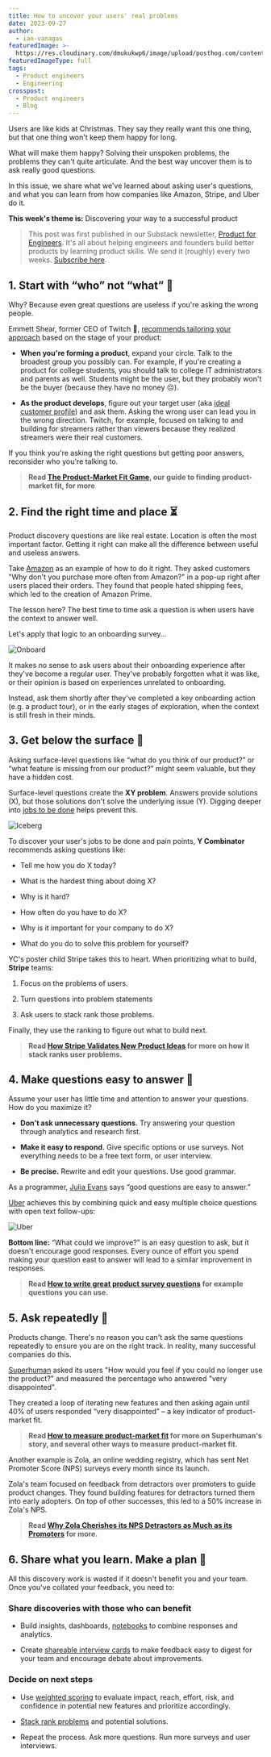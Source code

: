 ```yaml
---
title: How to uncover your users' real problems
date: 2023-09-27
author:
  - ian-vanagas
featuredImage: >-
  https://res.cloudinary.com/dmukukwp6/image/upload/posthog.com/contents/images/blog/prodhog.png
featuredImageType: full
tags:
  - Product engineers
  - Engineering
crosspost:
  - Product engineers
  - Blog
---
```


Users are like kids at Christmas. They say they really want this one thing, but that one thing won't keep them happy for long. 

What will make them happy? Solving their unspoken problems, the problems they can't quite articulate. And the best way uncover them is to ask really good questions.

In this issue, we share what we've learned about asking user's questions, and what you can learn from how companies like Amazon, Stripe, and Uber do it.

**This week's theme is:** Discovering your way to a successful product

> This post was first published in our Substack newsletter, [Product for Engineers](https://newsletter.posthog.com/). It's all about helping engineers and founders build better products by learning product skills. We send it (roughly) every two weeks. [Subscribe here](https://newsletter.posthog.com/subscribe).

## 1. Start with “who” not “what” 🙋

Why? Because even great questions are useless if you're asking the wrong people.

Emmett Shear, former CEO of Twitch 👾, [recommends tailoring your approach](https://www.ycombinator.com/library/JQ-how-to-start-a-startup-talking-to-users/) based on the stage of your product:

- **When you're forming a product**, expand your circle. Talk to the broadest group you possibly can. For example, if you're creating a product for college students, you should talk to college IT administrators and parents as well. Students might be the user, but they probably won't be the buyer (because they have no money 😔).

- **As the product develops**, figure out your target user (aka [ideal customer profile](/newsletter/ideal-customer-profile-framework)) and ask them. Asking the wrong user can lead you in the wrong direction. Twitch, for example, focused on talking to and building for streamers rather than viewers because they realized streamers were their real customers.

If you think you're asking the right questions but getting poor answers, reconsider who you're talking to.

> **Read [The Product-Market Fit Game](/blog/product-market-fit-game), our guide to finding product-market fit, for more**

## 2. Find the right time and place ⏳

Product discovery questions are like real estate. Location is often the most important factor. Getting it right can make all the difference between useful and useless answers.

Take [Amazon](https://www.eugenewei.com/blog/2018/5/21/invisible-asymptotes#:~:text=We%20had%20two,shop%20from%20Amazon) as an example of how to do it right. They asked customers "Why don't you purchase more often from Amazon?" in a pop-up right after users placed their orders. They found that people hated shipping fees, which led to the creation of Amazon Prime.

The lesson here? The best time to time ask a question is when users have the context to answer well.

Let's apply that logic to an onboarding survey…

![Onboard](https://res.cloudinary.com/dmukukwp6/image/upload/v1710055416/posthog.com/contents/images/newsletter/how-to-uncover-your-users-real-problems/onboard.jpeg)

It makes no sense to ask users about their onboarding experience after they've become a regular user. They've probably forgotten what it was like, or their opinion is based on experiences unrelated to onboarding.

Instead, ask them shortly after they've completed a key onboarding action (e.g. a product tour), or in the early stages of exploration, when the context is still fresh in their minds.

## 3. Get below the surface 🧐

Asking surface-level questions like “what do you think of our product?” or “what feature is missing from our product?” might seem valuable, but they have a hidden cost.

Surface-level questions create the **XY problem**. Answers provide solutions (X), but those solutions don't solve the underlying issue (Y). Digging deeper into [jobs to be done](https://jtbd.info/2-what-is-jobs-to-be-done-jtbd-796b82081cca) helps prevent this.

![Iceberg](https://res.cloudinary.com/dmukukwp6/image/upload/v1710055416/posthog.com/contents/images/newsletter/how-to-uncover-your-users-real-problems/ice.jpg)

To discover your user's jobs to be done and pain points, **Y Combinator** recommends asking questions like:

- Tell me how you do X today?

- What is the hardest thing about doing X?

- Why is it hard?

- How often do you have to do X?

- Why is it important for your company to do X?

- What do you do to solve this problem for yourself?

YC's poster child Stripe takes this to heart. When prioritizing what to build, **Stripe** teams:

1. Focus on the problems of users.

2. Turn questions into problem statements

3. Ask users to stack rank those problems.

Finally, they use the ranking to figure out what to build next.

> **Read [How Stripe Validates New Product Ideas](https://www.opinionx.co/blog/customer-problem-stack-ranking) for more on how it stack ranks user problems.**

## 4. Make questions easy to answer 🙌

Assume your user has little time and attention to answer your questions. How do you maximize it?

- **Don't ask unnecessary questions.** Try answering your question through analytics and research first.

- **Make it easy to respond.** Give specific options or use surveys. Not everything needs to be a free text form, or user interview.

- **Be precise.** Rewrite and edit your questions. Use good grammar.

As a programmer, [Julia Evans](https://jvns.ca/blog/good-questions/) says “good questions are easy to answer.”

[Uber](https://uber.app.box.com/s/ilxsiqy0bkfhgum8o15n6k6bqi2rqn9c) achieves this by combining quick and easy multiple choice questions with open text follow-ups:

![Uber](https://res.cloudinary.com/dmukukwp6/image/upload/v1710055416/posthog.com/contents/images/newsletter/how-to-uncover-your-users-real-problems/uber.jpeg)

**Bottom line:** “What could we improve?” is an easy question to ask, but it doesn't encourage good responses. Every ounce of effort you spend making your question east to answer will lead to a similar improvement in responses.

> **Read [How to write great product survey questions](/blog/product-survey-questions) for example questions you can use.**

## 5. Ask repeatedly 🔁

Products change. There's no reason you can't ask the same questions repeatedly to ensure you are on the right track. In reality, many successful companies do this.

[Superhuman](https://review.firstround.com/how-superhuman-built-an-engine-to-find-product-market-fit) asked its users "How would you feel if you could no longer use the product?" and measured the percentage who answered "very disappointed".

They created a loop of iterating new features and then asking again until 40% of users responded “very disappointed” – a key indicator of product-market fit.

> **Read [How to measure product-market fit](/blog/measure-product-market-fit) for more on Superhuman's story, and several other ways to measure product-market fit.**

Another example is Zola, an online wedding registry, which has sent Net Promoter Score (NPS) surveys every month since its launch.

Zola's team focused on feedback from detractors over promoters to guide product changes. They found building features for detractors turned them into early adopters. On top of other successes, this led to a 50% increase in Zola's NPS.

> **Read [Why Zola Cherishes its NPS Detractors as Much as its Promoters](https://review.firstround.com/heres-why-zola-cherishes-its-nps-detractors-as-much-as-its-promoters) for more.**

## 6. Share what you learn. Make a plan 📝

All this discovery work is wasted if it doesn't benefit you and your team. Once you've collated your feedback, you need to:

### Share discoveries with those who can benefit
- Build insights, dashboards, [notebooks](/docs/notebooks) to combine responses and analytics.

- Create [shareable interview cards](https://posthog.com/blog/interview-snapshot-guide) to make feedback easy to digest for your team and encourage debate about improvements.

### Decide on next steps
- Use [weighted scoring](https://medium.com/walmartglobaltech/product-management-101-8-steps-to-design-better-products-b3a4436da27b) to evaluate impact, reach, effort, risk, and confidence in potential new features and prioritize accordingly.

- [Stack rank problems](https://www.opinionx.co/blog/customer-problem-stack-ranking) and potential solutions.

- Repeat the process. Ask more questions. Run more surveys and user interviews.
